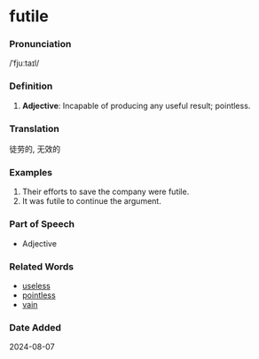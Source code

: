 # futile
### Pronunciation
/ˈfjuːtaɪl/
### Definition
1. **Adjective**: Incapable of producing any useful result; pointless.
### Translation
徒劳的, 无效的
### Examples
1. Their efforts to save the company were futile.
2. It was futile to continue the argument.
### Part of Speech
- Adjective
### Related Words
- [useless](useless.md)
- [pointless](pointless.md)
- [vain](vain.md)
### Date Added
2024-08-07